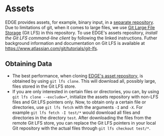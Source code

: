 # Assets
EDGE provides assets, for example, binary input, in a [separate repository]({{book.edge_opt}}).
Due to limitations of git, when it comes to large files, we use [Git Large File Storage](https://git-lfs.github.com/) (Git LFS) in this repository.
To use EDGE's assets repository, *install the Git LFS command-line client* by following the linked instructions.
Futher background information and documentation on Git LFS is available at https://www.atlassian.com/git/tutorials/git-lfs.

## Obtaining Data
* The best performance, when cloning [EDGE's asset repository]({{book.edge_opt}}), is obtained by using `git lfs clone`. This will download all, possibly large, files stored in the Git LFS store.
* If you are only interested in certain files or directories, you can, by using `git lfs clone --exclude=*`, initialize the assets repository with non-LFS files and Git LFS pointers only.
Now, to obtain only a certain file or directories, use `git lfs fetch` with the arguments `-I` and `-X`. For example `git lfs fetch -I test/*` would download all files and directories in the directory `test`.
After downloading the files from the remote Git LFS store, you can replace the Git LFS pointers in your local Git repository with the actual files through `git lfs checkout test/*`.
